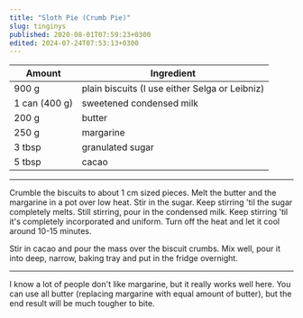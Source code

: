 ```yaml
---
title: "Sloth Pie (Crumb Pie)"
slug: tinginys
published: 2020-08-01T07:59:23+0300
edited: 2024-07-24T07:53:13+0300
---
```


 Amount        | Ingredient
 ------------- | -------------
 900 g         | plain biscuits (I use either Selga or Leibniz)
 1 can (400 g) | sweetened condensed milk
 200 g         | butter
 250 g         | margarine
 3 tbsp        | granulated sugar
 5 tbsp        | cacao

 ---

Crumble the biscuits to about 1 cm sized pieces. Melt the butter and the margarine in a pot over low heat. Stir in the sugar. Keep stirring 'til the sugar completely melts. Still stirring, pour in the condensed milk. Keep stirring 'til it's completely incorporated and uniform. Turn off the heat and let it cool around 10-15 minutes.

Stir in cacao and pour the mass over the biscuit crumbs. Mix well, pour it into deep, narrow, baking tray and put in the fridge overnight.

 ---

I know a lot of people don't like margarine, but it really works well here. You can use all butter (replacing margarine with equal amount of butter), but the end result will be much tougher to bite.
